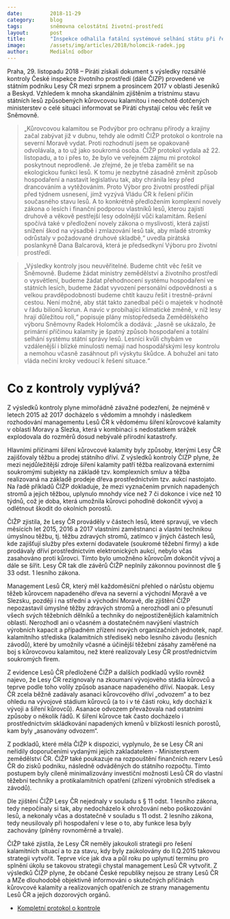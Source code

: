 ```yaml
---
date:         2018-11-29
category:     blog
tags:         sněmovna celostátní životní-prostředí
layout:       post
title:        "Inspekce odhalila fatální systémové selhání státu při řešení kůrovcové kalamity, Piráti chtějí skandál řešit ve Sněmovně"
image:        /assets/img/articles/2018/holomcik-radek.jpg
author:       Mediální odbor
---
```


Praha, 29. listopadu 2018 – Piráti získali dokument s výsledky rozsáhlé kontroly České inspekce životního prostředí (dále ČIZP) provedené ve státním podniku Lesy ČR mezi srpnem a prosincem 2017 v oblasti Jeseníků a Beskyd. Vzhledem k mnoha skandálním zjištěním a tristnímu stavu státních lesů způsobených kůrovcovou kalamitou i neochotě dotčených ministerstev o celé situaci informovat se Piráti chystají celou věc řešit ve Sněmovně. 

> „Kůrovcovou kalamitou se Podvýbor pro ochranu přírody a krajiny začal zabývat již v dubnu, tehdy ale odmítl ČIŽP protokol o kontrole na severní Moravě vydat. Proti rozhodnutí jsem se opakovaně odvolávala, a to už jako soukromá osoba. ČIŽP protokol vydala až 22. listopadu, a to i přes to, že bylo ve veřejném zájmu mi protokol poskytnout neprodleně. Je zřejmé, že je třeba zaměřit se na ekologickou funkci lesů. K tomu je nezbytné zásadně změnit způsob hospodaření a nastavit legislativu tak, aby chránila lesy před drancováním a vytěžováním. Proto Výbor pro životní prostředí přijal před týdnem usnesení, jímž vyzývá Vládu ČR k řešení příčin současného stavu lesů. A to konkrétně předložením komplexní novely zákona o lesích i finanční podporou vlastníků lesů, kterou zajistí druhově a věkově pestřejší lesy odolnější vůči kalamitám. Řešení spočívá také v předložení novely zákona o myslivosti, která zajistí snížení škod na výsadbě i zmlazování lesů tak, aby mladé stromky odrůstaly v požadované druhové skladbě,“ uvedla pirátská poslankyně Dana Balcarová, která je předsedkyní Výboru pro životní prostředí. 

> „Výsledky kontroly jsou neuvěřitelné. Budeme chtít věc řešit ve Sněmovně. Budeme žádat ministry zemědělství a životního prostředí o vysvětlení, budeme žádat přehodnocení systému hospodaření ve státních lesích, budeme žádat vyvození personální odpovědnosti a s velkou pravděpodobností budeme chtít kauzu řešit i trestně-právní cestou. Není možné, aby stát takto zanedbal péči o majetek v hodnotě v řádu bilionů korun. A navíc v probíhající klimatické změně, v níž lesy hrají důležitou roli,“ popisuje plány místopředseda Zemědělského výboru Sněmovny Radek Holomčík a dodává: „Jasně se ukázalo, že primární příčinou kalamity je špatný způsob hospodaření a totální selhání systému státní správy lesů. Lesníci kvůli chybám ve vzdálenější i blízké minulosti nemají nad hospodářskými lesy kontrolu a nemohou včasně zasáhnout při výskytu škůdce. A bohužel ani tato vláda nečiní kroky vedoucí k řešení situace.“


# Co z kontroly vyplývá?

Z výsledků kontroly plyne mimořádně závažné podezření, že nejméně v letech 2015 až 2017 docházelo s vědomím a mnohdy i následkem rozhodování managementu Lesů ČR k vědomému šíření kůrovcové kalamity v oblasti Moravy a Slezka, která v kombinaci s nedostatkem srážek explodovala do rozměrů dosud nebývalé přírodní katastrofy.

Hlavními příčinami šíření kůrovcové kalamity byly způsoby, kterými Lesy ČR zajišťovaly těžbu a prodej státního dříví. Z výsledků kontroly ČIZP plyne, že mezi nejdůležitější zdroje šíření kalamity patří těžba realizovaná externími soukromými subjekty na základě tzv. komplexních smluv a těžba realizovaná na základě prodeje dřeva prostřednictvím tzv. aukcí nastojato. Na řadě příkladů ČIŽP dokladuje, že mezi vyznačením prvních napadených stromů a jejich těžbou, uplynulo mnohdy více než 7 či dokonce i více než 10 týdnů, což je doba, která umožnila kůrovci pohodlně dokončit vývoj a odlétnout škodit do okolních porostů.

ČIŽP zjistila, že Lesy ČR prováděly v částech lesů, které spravují, ve všech měsících let 2015, 2016 a 2017 vlastními zaměstnanci a vlastní technikou úmyslnou těžbu, tj. těžbu zdravých stromů,  zatímco v jiných částech lesů, kde zajišťují služby přes externí dodavatele (soukromé těžební firmy) a kde prodávaly dříví prostřednictvím elektronických aukcí, nebylo včas zasahováno proti kůrovci. Tímto bylo umožněno kůrovcům dokončit vývoj a dále se šířit. Lesy ČR tak dle závěrů ČIŽP neplnily zákonnou povinnost dle § 33 odst. 1 lesního zákona.

Management Lesů ČR, který měl každoměsíční přehled o nárůstu objemu těžeb kůrovcem napadeného dřeva na severní a východní Moravě a ve Slezsku, později i na střední a východní Moravě, dle zjištění ČIŽP nepozastavil úmyslné těžby zdravých stromů a nerozhodl ani o přesunutí všech svých těžebních dělníků a techniky do nejpostiženějších kalamitních oblastí. Nerozhodl ani o včasném a dostatečném navýšení vlastních výrobních kapacit a případném zřízení nových organizačních jednotek, např. kalamitního střediska (kalamitních středisek) nebo lesního závodu (lesních závodů), které by umožnily včasné a účinější těžební zásahy zaměřené na boj s kůrovcovou kalamitou, než které realizovaly Lesy ČR prostřednictvím soukromých firem.

Z evidence Lesů ČR předložené ČIŽP a dalších podkladů vyšlo rovněž najevo, že Lesy ČR rezignovaly na zkoumaní vývojového stádia kůrovců a teprve podle toho volily způsob asanace napadeného dříví. Naopak. Lesy ČR zcela běžně zadávaly asanaci kůrovcového dříví „odvozem“ a to bez ohledu na vývojové stádium kůrovců (a to i v té části roku, kdy dochází k vývoji a šíření kůrovců). Asanace odvozem převažovala nad ostatními způsoby o několik řádů. K šíření kůrovce tak často docházelo i prostřednictvím skládkování napadených kmenů v blízkostí lesních porostů, kam byly „asanovány odvozem“.  

Z podkladů, které měla ČIŽP k dispozici, vyplynulo, že se Lesy ČR ani neřídily doporučeními vydanými jejich zakladatelem - Ministerstvem zemědělství ČR. ČIŽP také poukazuje na rozpouštění finančních rezerv Lesů ČR do zisků podniku, následně odváděných do státního rozpočtu. Tímto postupem byly cíleně minimalizovány investiční možnosti Lesů ČR do vlastní těžební techniky a protikalamitních opatření (zřízení výrobních středisek a závodů).

Dle zjištění ČIŽP Lesy ČR nejednaly v souladu s § 11 odst. 1 lesního zákona, tedy nepočínaly si tak, aby nedocházelo k ohrožování nebo poškozování lesů, a nekonaly včas a dostatečně v souladu s 11 odst. 2 lesního zákona, tedy neusilovaly při hospodaření v lese o to, aby funkce lesa byly zachovány (plněny rovnoměrně a trvale).

ČIŽP také zjistila, že Lesy ČR neměly jakoukoli strategii pro řešení kalamitních situací a to za stavu, kdy byly zaúkolovány do II.Q.2015 takovou strategii vytvořit. Teprve více jak dva a půl roku po uplynutí termínu pro splnění úkolu se takovou strategii chystal management Lesů ČR vytvořit. Z výsledků ČIŽP plyne, že občané České republiky nejsou ze strany Lesů ČR a MZe dlouhodobě objektivně informováni o skutečných příčinách kůrovcové kalamity a realizovaných opatřeních ze strany managementu Lesů ČR a jejich dozorových orgánů.


* [Kompletní protokol o kontrole](https://www.pirati.cz/assets/pdf/cizp-protokol-o-kontrole.pdf)
